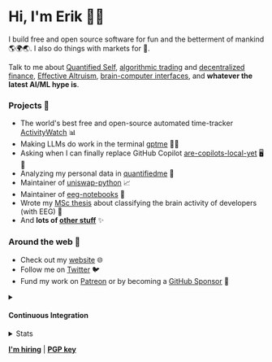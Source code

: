 # Hi, I'm Erik 👋🏼

I build free and open source software for fun and the betterment of mankind 🌎🌍🌏. I also do things with markets for 💸.

Talk to me about [Quantified Self](https://en.wikipedia.org/wiki/Quantified_self), [algorithmic trading](https://en.wikipedia.org/wiki/Algorithmic_trading) and [decentralized finance](https://en.wikipedia.org/wiki/Decentralized_finance), [Effective Altruism](https://en.wikipedia.org/wiki/Effective_altruism), [brain-computer interfaces](https://en.wikipedia.org/wiki/Brain%E2%80%93computer_interface), and **whatever the latest AI/ML hype is**.

### Projects 📌

 - The world's best free and open-source automated time-tracker [ActivityWatch](https://github.com/ActivityWatch/activitywatch) 📊
 - Making LLMs do work in the terminal [gptme](https://github.com/ErikBjare/gptme) 📇🤖
 - Asking when I can finally replace GitHub Copilot [are-copilots-local-yet](https://github.com/ErikBjare/are-copilots-local-yet) 🖥️🤖
 - Analyzing my personal data in [quantifiedme](https://github.com/ErikBjare/quantifiedme) 🔬
 - Maintainer of [uniswap-python](https://github.com/shanefontaine/uniswap-python/) 📈
 - Maintainer of [eeg-notebooks](https://github.com/NeuroTechX/eeg-notebooks) 🧠
 - Wrote my [MSc thesis](https://github.com/ErikBjare/thesis) about classifying the brain activity of developers (with EEG) 🧠
 - And **lots of [other stuff](https://github.com/search?o=desc&q=user%3AErikBjare&s=stars&type=Repositories)** ✨


### Around the web 🧭

 - Check out my [website](https://erik.bjareholt.com) 🌐
 - Follow me on [Twitter](https://twitter.com/ErikBjare) 🐦
 - Fund my work on [Patreon](https://patreon.com/ErikBjare) or by becoming a [GitHub Sponsor](https://github.com/sponsors/ErikBjare) 🥰


<details>
  <summary>
    <h4>Continuous Integration</h4>
  </summary>

  A table of CI badges for some of my repos:

  <table>
    <thead>
      <tr>
        <th>Repository</th>
        <th>Status</th>
      </tr>
    </thead>
    <tbody>
      <tr>
        <td>ActivityWatch <a href="https://activitywatch.net/ci/">(more)</a></td>
        <td><a href="https://github.com/ActivityWatch/activitywatch/actions/workflows/build.yml"><img src="https://github.com/ActivityWatch/activitywatch/actions/workflows/build.yml/badge.svg" alt="Build" /></a></td>
      </tr>
      <tr>
        <td>gptme</td>
        <td><a href="https://github.com/ErikBjare/gptme/actions/workflows/build.yml"><img src="https://github.com/ErikBjare/gptme/actions/workflows/build.yml/badge.svg" alt="Build" /></a></td>
      </tr>
      <tr>
        <td>dotfiles</td>
        <td><a href="https://github.com/ErikBjare/dotfiles/actions/workflows/test.yml"><img src="https://github.com/ErikBjare/dotfiles/actions/workflows/test.yml/badge.svg" alt="Test" /></a></td>
      </tr>
      <tr>
        <td>quantifiedme</td>
        <td><a href="https://github.com/ErikBjare/quantifiedme/actions/workflows/build.yml"><img src="https://github.com/ErikBjare/quantifiedme/actions/workflows/build.yml/badge.svg" alt="Build" /></a></td>
      </tr>
      <tr>
        <td>qslang</td>
        <td><a href="https://github.com/ErikBjare/QSlang/actions/workflows/build.yml"><img src="https://github.com/ErikBjare/QSlang/actions/workflows/build.yml/badge.svg" alt="Build" /></a></td>
      </tr>
      <tr>
        <td>thesis</td>
        <td><a href="https://github.com/ErikBjare/thesis/actions/workflows/test.yml"><img src="https://github.com/ErikBjare/thesis/actions/workflows/test.yml/badge.svg" alt="Test" /></a></td>
      </tr>
      <tr>
        <td>chatalysis</td>
        <td><a href="https://github.com/ErikBjare/chatalysis/actions/workflows/build.yml"><img src="https://github.com/ErikBjare/chatalysis/actions/workflows/build.yml/badge.svg" alt="Build" /></a></td>
      </tr>
      <tr>
        <td>uniswap-python/uniswap-python</td>
        <td><a href="https://github.com/uniswap-python/uniswap-python/actions/workflow/test.yml"><img src="https://github.com/uniswap-python/uniswap-python/actions/workflows/test.yml/badge.svg" alt="Test" /></a></td>
      </tr>
    </tbody>
  </table>
</details>

<details>
<summary>Stats</summary>
<img src="https://github-readme-stats.vercel.app/api?username=ErikBjare" />
</details>

[**I'm hiring**](https://erik.bjareholt.com/jobs/)
| [**PGP key**](https://erik.bjareholt.com/erikbjare.asc)
